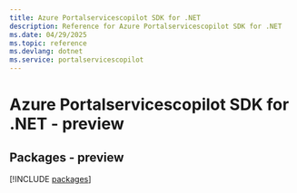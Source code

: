 ```yaml
---
title: Azure Portalservicescopilot SDK for .NET
description: Reference for Azure Portalservicescopilot SDK for .NET
ms.date: 04/29/2025
ms.topic: reference
ms.devlang: dotnet
ms.service: portalservicescopilot
---
```

# Azure Portalservicescopilot SDK for .NET - preview
## Packages - preview
[!INCLUDE [packages](portalservicescopilot-index.md)]